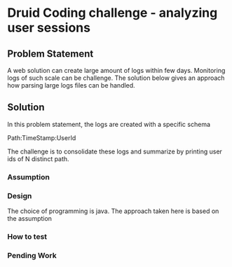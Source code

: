 # Druid Coding challenge - analyzing user sessions

## Problem Statement
A web solution can create large amount of logs within few days. Monitoring logs of such scale can be challenge. The solution below gives an approach how parsing
large logs files can be handled.
## Solution
In this problem statement, the logs are created with a specific schema 

Path:TimeStamp:UserId

The challenge is to consolidate these logs and summarize by printing user ids of N distinct path.
 
### Assumption
### Design
The choice of programming is java. The approach taken here is based on the assumption 
### How to test
### Pending Work 
